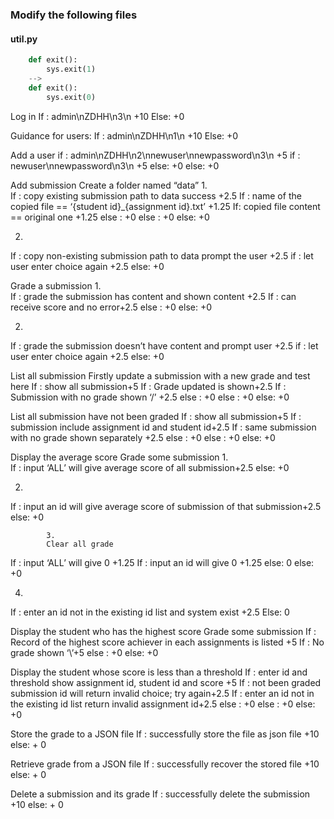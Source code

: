 ### Modify the following files
#### util.py
```python
	def exit():
		sys.exit(1)
	-->
	def exit():
		sys.exit(0)

```



Log in
If : admin\nZDHH\n3\n +10
Else: +0
 
Guidance for users:
        	If : admin\nZDHH\n1\n +10
        	Else: +0
 
Add a user
        	if : admin\nZDHH\n2\nnewuser\nnewpassword\n3\n +5
                    	if : newuser\nnewpassword\n3\n +5
                    	else: +0
        	else: +0
 
Add submission
Create a folder named “data”
1. 	 
        	If : copy existing submission path to data success +2.5
                    	If : name of the copied file == ‘{student id}_{assignment id}.txt’ +1.25
                                	If: copied file content == original one +1.25
        	        	        	else : +0
                    	else : +0
        	else: +0
 
2. 	 
If : copy non-existing submission path to data prompt the user +2.5
if :  let user enter choice again +2.5
else: +0
 
Grade a submission
1. 	 
        	If : grade the submission has content and shown content +2.5
                    	If : can receive score and no error+2.5
                    	else : +0
        	else: +0
 
2. 	 
If : grade the submission doesn’t have content and prompt user +2.5
if :  let user enter choice again +2.5
else: +0
 
List all submission
Firstly update a submission with a new grade and test here
        	If : show all submission+5
                    	If : Grade updated is shown+2.5
                                	If : Submission with no grade shown ‘/’ +2.5
                                	else : +0
                    	else : +0
        	else: +0
 
List all submission have not been graded
If : show all submission+5
                    	If : submission include assignment id and student id+2.5
                                	If : same submission with no grade shown separately +2.5
                                	else : +0
                    	else : +0
else: +0
 
Display the average score
Grade some submission
1. 	 
        	If : input ‘ALL’ will give average score of all submission+2.5
        	else: +0
 
2. 	 
If : input an id will give average score of submission of that submission+2.5
else: +0
           
        	3.
        	Clear all grade
If : input ‘ALL’ will give 0 +1.25
        	If : input an id will give 0 +1.25
        	else: 0
else: +0
 
4.
If : enter an id not in the existing id list and system exist +2.5
Else: 0
 
Display the student who has the highest score
Grade some submission
If : Record of the highest score achiever in each assignments is listed +5
                    	If : No grade shown ‘\’+5
                    	else : +0
else: +0
 
 
Display the student whose score is less than a threshold
If : enter id and threshold show  assignment id, student id and score +5
                    	If : not been graded submission id will return invalid choice; try again+2.5
                                	If : enter an id not in the existing id list return invalid assignment id+2.5
                                	else : +0
                    	else : +0
else: +0
 
Store the grade to a JSON file
If : successfully store the file as json file +10
else: + 0
 
Retrieve grade from a JSON file
If : successfully recover the stored file +10
else: + 0
 
Delete a submission and its grade
If : successfully delete the submission +10
else: + 0
 
 
 
 
 
 
 
 
 
 
 
 
           
                       

